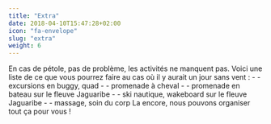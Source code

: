 ```yaml
---
title: "Extra"
date: 2018-04-10T15:47:28+02:00
icon: "fa-envelope"
slug: "extra"
weight: 6
---
```


En cas de pétole, pas de problème, les activités ne manquent pas. Voici une liste de ce que vous pourrez faire au cas où il y aurait un jour sans vent : 
	- - excursions en buggy, quad
	- - promenade à cheval
	- - promenade en bateau sur le fleuve Jaguaribe
	- - ski nautique, wakeboard sur le fleuve Jaguaribe
	- - massage, soin du corp 
La encore, nous pouvons organiser tout ça pour vous !
